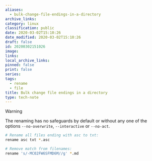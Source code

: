 ```yaml
---
aliases:
  - bulk-change-file-endings-in-a-directory
archive_links: 
category: linux
classification: public
date: 2020-03-02T15:10:26
date_modified: 2020-03-02T15:10:26
draft: false
id: 20200302151026
image: 
links: 
local_archive_links: 
pinned: false
print: false
series: 
tags:
  - rename
  - file
title: Bulk change file endings in a directory
type: tech-note
---
```


> [!warning]
> The renaming has no safeguards by default or without any one of the options `--no-overwrite`, `--interactive` or `--no-act`.

```sh
# Rename all files ending with asc to txt:
rename asc txt *.asc

# Remove match from filenames:
rename 's/-MC02FW6SFMD6M//g' *.md
```

